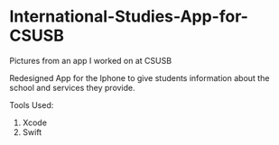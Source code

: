 # International-Studies-App-for-CSUSB
Pictures from an app I worked on at CSUSB

Redesigned App for the Iphone to give students information about the school and services they provide.

Tools Used: 

1. Xcode
2. Swift
